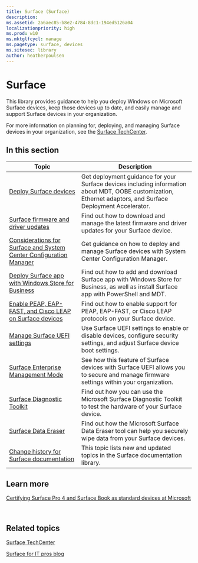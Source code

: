```yaml
---
title: Surface (Surface)
description: 
ms.assetid: 2a6aec85-b8e2-4784-8dc1-194ed5126a04
localizationpriority: high
ms.prod: w10
ms.mktglfcycl: manage
ms.pagetype: surface, devices
ms.sitesec: library
author: heatherpoulsen
---
```


# Surface


This library provides guidance to help you deploy Windows on Microsoft Surface devices, keep those devices up to date, and easily manage and support Surface devices in your organization.

For more information on planning for, deploying, and managing Surface devices in your organization, see the [Surface TechCenter](https://technet.microsoft.com/en-us/windows/surface).

## In this section

| Topic | Description |
| --- | --- |
| [Deploy Surface devices](deploy.md) | Get deployment guidance for your Surface devices including information about MDT, OOBE customization, Ethernet adaptors, and Surface Deployment Accelerator. |
| [Surface firmware and driver updates](update.md) | Find out how to download and manage the latest firmware and driver updates for your Surface device. |
| [Considerations for Surface and System Center Configuration Manager](considerations-for-surface-and-system-center-configuration-manager.md) | Get guidance on how to deploy and manage Surface devices with System Center Configuration Manager. |
| [Deploy Surface app with Windows Store for Business](deploy-surface-app-with-windows-store-for-business.md) | Find out how to add and download Surface app with Windows Store for Business, as well as install Surface app with PowerShell and MDT. |
| [Enable PEAP, EAP-FAST, and Cisco LEAP on Surface devices](enable-peap-eap-fast-and-cisco-leap-on-surface-devices.md) | Find out how to enable support for PEAP, EAP-FAST, or Cisco LEAP protocols on your Surface device. |
| [Manage Surface UEFI settings](manage-surface-uefi-settings.md) | Use Surface UEFI settings to enable or disable devices, configure security settings, and adjust Surface device boot settings. |
| [Surface Enterprise Management Mode](surface-enterprise-management-mode.md) | See how this feature of Surface devices with Surface UEFI allows you to secure and manage firmware settings within your organization. |
| [Surface Diagnostic Toolkit](surface-diagnostic-toolkit.md) | Find out how you can use the Microsoft Surface Diagnostic Toolkit to test the hardware of your Surface device. |
| [Surface Data Eraser](microsoft-surface-data-eraser.md) | Find out how the Microsoft Surface Data Eraser tool can help you securely wipe data from your Surface devices. |
| [Change history for Surface documentation](change-history-for-surface.md) | This topic lists new and updated topics in the Surface documentation library. |


## Learn more

[Certifying Surface Pro 4 and Surface Book as standard devices at Microsoft](https://www.microsoft.com/itshowcase/Article/Content/849/Certifying-Surface-Pro-4-and-Surface-Book-as-standard-devices-at-Microsoft)




 

## Related topics


[Surface TechCenter](https://technet.microsoft.com/windows/surface)

[Surface for IT pros blog](http://blogs.technet.com/b/surface/)

 

 





